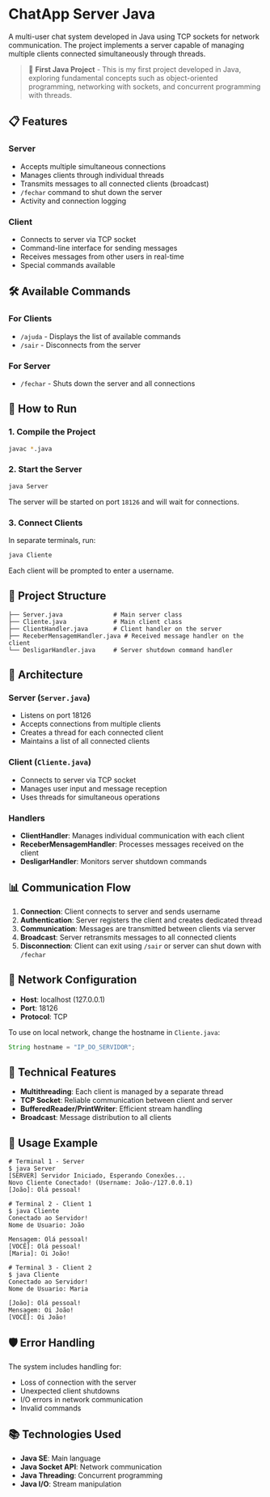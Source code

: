 # ChatApp Server Java

A multi-user chat system developed in Java using TCP sockets for network communication. The project implements a server capable of managing multiple clients connected simultaneously through threads.

> 🎯 **First Java Project** - This is my first project developed in Java, exploring fundamental concepts such as object-oriented programming, networking with sockets, and concurrent programming with threads.

## 📋 Features

### Server
- Accepts multiple simultaneous connections
- Manages clients through individual threads
- Transmits messages to all connected clients (broadcast)
- `/fechar` command to shut down the server
- Activity and connection logging

### Client
- Connects to server via TCP socket
- Command-line interface for sending messages
- Receives messages from other users in real-time
- Special commands available

## 🛠️ Available Commands

### For Clients
- `/ajuda` - Displays the list of available commands
- `/sair` - Disconnects from the server

### For Server
- `/fechar` - Shuts down the server and all connections

## 🚀 How to Run

### 1. Compile the Project
```bash
javac *.java
```

### 2. Start the Server
```bash
java Server
```
The server will be started on port `18126` and will wait for connections.

### 3. Connect Clients
In separate terminals, run:
```bash
java Cliente
```
Each client will be prompted to enter a username.

## 📁 Project Structure

```
├── Server.java              # Main server class
├── Cliente.java             # Main client class
├── ClientHandler.java       # Client handler on the server
├── ReceberMensagemHandler.java # Received message handler on the client
└── DesligarHandler.java     # Server shutdown command handler
```

## 🔧 Architecture

### Server (`Server.java`)
- Listens on port 18126
- Accepts connections from multiple clients
- Creates a thread for each connected client
- Maintains a list of all connected clients

### Client (`Cliente.java`)
- Connects to server via TCP socket
- Manages user input and message reception
- Uses threads for simultaneous operations

### Handlers
- **ClientHandler**: Manages individual communication with each client
- **ReceberMensagemHandler**: Processes messages received on the client
- **DesligarHandler**: Monitors server shutdown commands

## 📊 Communication Flow

1. **Connection**: Client connects to server and sends username
2. **Authentication**: Server registers the client and creates dedicated thread
3. **Communication**: Messages are transmitted between clients via server
4. **Broadcast**: Server retransmits messages to all connected clients
5. **Disconnection**: Client can exit using `/sair` or server can shut down with `/fechar`

## 🔌 Network Configuration

- **Host**: localhost (127.0.0.1)
- **Port**: 18126
- **Protocol**: TCP

To use on local network, change the hostname in `Cliente.java`:
```java
String hostname = "IP_DO_SERVIDOR";
```

## 🎯 Technical Features

- **Multithreading**: Each client is managed by a separate thread
- **TCP Socket**: Reliable communication between client and server
- **BufferedReader/PrintWriter**: Efficient stream handling
- **Broadcast**: Message distribution to all clients

## 📝 Usage Example

```
# Terminal 1 - Server
$ java Server
[SERVER] Servidor Iniciado, Esperando Conexões...
Novo Cliente Conectado! (Username: João-/127.0.0.1)
[João]: Olá pessoal!

# Terminal 2 - Client 1
$ java Cliente
Conectado ao Servidor!
Nome de Usuario: João

Mensagem: Olá pessoal!
[VOCÊ]: Olá pessoal!
[Maria]: Oi João!

# Terminal 3 - Client 2
$ java Cliente
Conectado ao Servidor!
Nome de Usuario: Maria

[João]: Olá pessoal!
Mensagem: Oi João!
[VOCÊ]: Oi João!
```

## 🛡️ Error Handling

The system includes handling for:
- Loss of connection with the server
- Unexpected client shutdowns
- I/O errors in network communication
- Invalid commands

## 📚 Technologies Used

- **Java SE**: Main language
- **Java Socket API**: Network communication
- **Java Threading**: Concurrent programming
- **Java I/O**: Stream manipulation